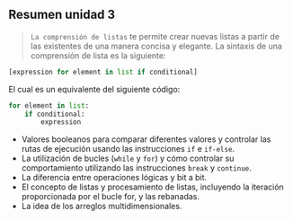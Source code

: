 ## Resumen unidad 3

> `La comprensión de listas` te permite crear nuevas listas a partir de las existentes de una manera concisa y elegante. La sintaxis de una comprensión de lista es la siguiente:

```Python
[expression for element in list if conditional]
```

El cual es un equivalente del siguiente código:

```Python
for element in list:
    if conditional:
        expression
```

- Valores booleanos para comparar diferentes valores y controlar las rutas de ejecución usando las instrucciones `if` e `if-else`.
- La utilización de bucles (`while` y `for`) y cómo controlar su comportamiento utilizando las instrucciones `break` y `continue`.
- La diferencia entre operaciones lógicas y bit a bit.
- El concepto de listas y procesamiento de listas, incluyendo la iteración proporcionada por el bucle for, y las rebanadas.
- La idea de los arreglos multidimensionales.

